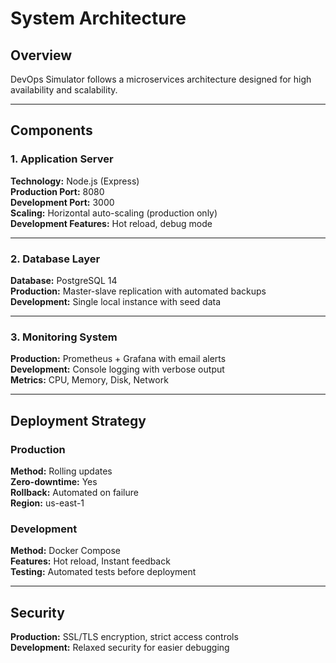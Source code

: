 # System Architecture

## Overview
DevOps Simulator follows a microservices architecture designed for high availability and scalability.

---

## Components

### 1. Application Server
**Technology:** Node.js (Express)  
**Production Port:** 8080  
**Development Port:** 3000  
**Scaling:** Horizontal auto-scaling (production only)  
**Development Features:** Hot reload, debug mode  

---

### 2. Database Layer
**Database:** PostgreSQL 14  
**Production:** Master-slave replication with automated backups  
**Development:** Single local instance with seed data  

---

### 3. Monitoring System
**Production:** Prometheus + Grafana with email alerts  
**Development:** Console logging with verbose output  
**Metrics:** CPU, Memory, Disk, Network  

---

## Deployment Strategy

### Production
**Method:** Rolling updates  
**Zero-downtime:** Yes  
**Rollback:** Automated on failure  
**Region:** us-east-1  

### Development
**Method:** Docker Compose  
**Features:** Hot reload, Instant feedback  
**Testing:** Automated tests before deployment  

---

## Security
**Production:** SSL/TLS encryption, strict access controls  
**Development:** Relaxed security for easier debugging

